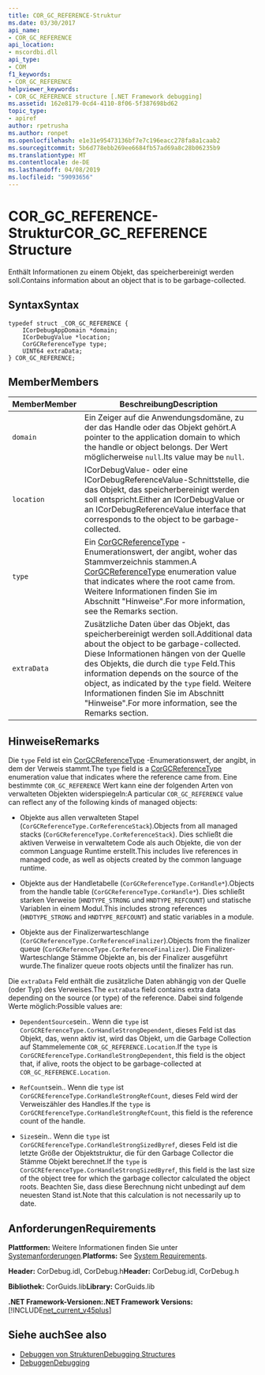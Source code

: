 ```yaml
---
title: COR_GC_REFERENCE-Struktur
ms.date: 03/30/2017
api_name:
- COR_GC_REFERENCE
api_location:
- mscordbi.dll
api_type:
- COM
f1_keywords:
- COR_GC_REFERENCE
helpviewer_keywords:
- COR_GC_REFERENCE structure [.NET Framework debugging]
ms.assetid: 162e8179-0cd4-4110-8f06-5f387698bd62
topic_type:
- apiref
author: rpetrusha
ms.author: ronpet
ms.openlocfilehash: e1e31e95473136bf7e7c196eacc278fa8a1caab2
ms.sourcegitcommit: 5b6d778ebb269ee6684fb57ad69a8c28b06235b9
ms.translationtype: MT
ms.contentlocale: de-DE
ms.lasthandoff: 04/08/2019
ms.locfileid: "59093656"
---
```

# <a name="corgcreference-structure"></a><span data-ttu-id="c129d-102">COR_GC_REFERENCE-Struktur</span><span class="sxs-lookup"><span data-stu-id="c129d-102">COR_GC_REFERENCE Structure</span></span>
<span data-ttu-id="c129d-103">Enthält Informationen zu einem Objekt, das speicherbereinigt werden soll.</span><span class="sxs-lookup"><span data-stu-id="c129d-103">Contains information about an object that is to be garbage-collected.</span></span>  
  
## <a name="syntax"></a><span data-ttu-id="c129d-104">Syntax</span><span class="sxs-lookup"><span data-stu-id="c129d-104">Syntax</span></span>  
  
```  
typedef struct _COR_GC_REFERENCE {  
    ICorDebugAppDomain *domain;   
    ICorDebugValue *location;  
    CorGCReferenceType type;  
    UINT64 extraData;  
} COR_GC_REFERENCE;  
```  
  
## <a name="members"></a><span data-ttu-id="c129d-105">Member</span><span class="sxs-lookup"><span data-stu-id="c129d-105">Members</span></span>  
  
|<span data-ttu-id="c129d-106">Member</span><span class="sxs-lookup"><span data-stu-id="c129d-106">Member</span></span>|<span data-ttu-id="c129d-107">Beschreibung</span><span class="sxs-lookup"><span data-stu-id="c129d-107">Description</span></span>|  
|------------|-----------------|  
|`domain`|<span data-ttu-id="c129d-108">Ein Zeiger auf die Anwendungsdomäne, zu der das Handle oder das Objekt gehört.</span><span class="sxs-lookup"><span data-stu-id="c129d-108">A pointer to the application domain to which the handle or object belongs.</span></span> <span data-ttu-id="c129d-109">Der Wert möglicherweise `null`.</span><span class="sxs-lookup"><span data-stu-id="c129d-109">Its value may be `null`.</span></span>|  
|`location`|<span data-ttu-id="c129d-110">ICorDebugValue- oder eine ICorDebugReferenceValue-Schnittstelle, die das Objekt, das speicherbereinigt werden soll entspricht.</span><span class="sxs-lookup"><span data-stu-id="c129d-110">Either an ICorDebugValue or an ICorDebugReferenceValue interface that corresponds to the object to be garbage-collected.</span></span>|  
|`type`|<span data-ttu-id="c129d-111">Ein [CorGCReferenceType](../../../../docs/framework/unmanaged-api/debugging/corgcreferencetype-enumeration.md) -Enumerationswert, der angibt, woher das Stammverzeichnis stammen.</span><span class="sxs-lookup"><span data-stu-id="c129d-111">A [CorGCReferenceType](../../../../docs/framework/unmanaged-api/debugging/corgcreferencetype-enumeration.md) enumeration value that indicates where the root came from.</span></span> <span data-ttu-id="c129d-112">Weitere Informationen finden Sie im Abschnitt "Hinweise".</span><span class="sxs-lookup"><span data-stu-id="c129d-112">For more information, see the Remarks section.</span></span>|  
|`extraData`|<span data-ttu-id="c129d-113">Zusätzliche Daten über das Objekt, das speicherbereinigt werden soll.</span><span class="sxs-lookup"><span data-stu-id="c129d-113">Additional data about the object to be garbage-collected.</span></span> <span data-ttu-id="c129d-114">Diese Informationen hängen von der Quelle des Objekts, die durch die `type` Feld.</span><span class="sxs-lookup"><span data-stu-id="c129d-114">This information depends on the source of the object, as indicated by the `type` field.</span></span> <span data-ttu-id="c129d-115">Weitere Informationen finden Sie im Abschnitt "Hinweise".</span><span class="sxs-lookup"><span data-stu-id="c129d-115">For more information, see the Remarks section.</span></span>|  
  
## <a name="remarks"></a><span data-ttu-id="c129d-116">Hinweise</span><span class="sxs-lookup"><span data-stu-id="c129d-116">Remarks</span></span>  
 <span data-ttu-id="c129d-117">Die `type` Feld ist ein [CorGCReferenceType](../../../../docs/framework/unmanaged-api/debugging/corgcreferencetype-enumeration.md) -Enumerationswert, der angibt, in dem der Verweis stammt.</span><span class="sxs-lookup"><span data-stu-id="c129d-117">The `type` field is a [CorGCReferenceType](../../../../docs/framework/unmanaged-api/debugging/corgcreferencetype-enumeration.md) enumeration value that indicates where the reference came from.</span></span> <span data-ttu-id="c129d-118">Eine bestimmte `COR_GC_REFERENCE` Wert kann eine der folgenden Arten von verwalteten Objekten widerspiegeln:</span><span class="sxs-lookup"><span data-stu-id="c129d-118">A particular `COR_GC_REFERENCE` value can reflect any of the following kinds of managed objects:</span></span>  
  
-   <span data-ttu-id="c129d-119">Objekte aus allen verwalteten Stapel (`CorGCReferenceType.CorReferenceStack`).</span><span class="sxs-lookup"><span data-stu-id="c129d-119">Objects from all managed stacks (`CorGCReferenceType.CorReferenceStack`).</span></span> <span data-ttu-id="c129d-120">Dies schließt die aktiven Verweise in verwaltetem Code als auch Objekte, die von der common Language Runtime erstellt.</span><span class="sxs-lookup"><span data-stu-id="c129d-120">This includes live references in managed code, as well as objects created by the common language runtime.</span></span>  
  
-   <span data-ttu-id="c129d-121">Objekte aus der Handletabelle (`CorGCReferenceType.CorHandle*`).</span><span class="sxs-lookup"><span data-stu-id="c129d-121">Objects from the handle table (`CorGCReferenceType.CorHandle*`).</span></span> <span data-ttu-id="c129d-122">Dies schließt starken Verweise (`HNDTYPE_STRONG` und `HNDTYPE_REFCOUNT`) und statische Variablen in einem Modul.</span><span class="sxs-lookup"><span data-stu-id="c129d-122">This includes strong references (`HNDTYPE_STRONG` and `HNDTYPE_REFCOUNT`) and static variables in a module.</span></span>  
  
-   <span data-ttu-id="c129d-123">Objekte aus der Finalizerwarteschlange (`CorGCReferenceType.CorReferenceFinalizer`).</span><span class="sxs-lookup"><span data-stu-id="c129d-123">Objects from the finalizer queue (`CorGCReferenceType.CorReferenceFinalizer`).</span></span> <span data-ttu-id="c129d-124">Die Finalizer-Warteschlange Stämme Objekte an, bis der Finalizer ausgeführt wurde.</span><span class="sxs-lookup"><span data-stu-id="c129d-124">The finalizer queue roots objects until the finalizer has run.</span></span>  
  
 <span data-ttu-id="c129d-125">Die `extraData` Feld enthält die zusätzliche Daten abhängig von der Quelle (oder Typ) des Verweises.</span><span class="sxs-lookup"><span data-stu-id="c129d-125">The `extraData` field contains extra data depending on the source (or type) of the reference.</span></span> <span data-ttu-id="c129d-126">Dabei sind folgende Werte möglich:</span><span class="sxs-lookup"><span data-stu-id="c129d-126">Possible values are:</span></span>  
  
-   `DependentSource`<span data-ttu-id="c129d-127">sein.</span><span class="sxs-lookup"><span data-stu-id="c129d-127">.</span></span> <span data-ttu-id="c129d-128">Wenn die `type` ist `CorGCREferenceType.CorHandleStrongDependent`, dieses Feld ist das Objekt, das, wenn aktiv ist, wird das Objekt, um die Garbage Collection auf Stammelemente `COR_GC_REFERENCE.Location`.</span><span class="sxs-lookup"><span data-stu-id="c129d-128">If the `type` is `CorGCREferenceType.CorHandleStrongDependent`, this field is the object that, if alive, roots the object to be garbage-collected at `COR_GC_REFERENCE.Location`.</span></span>  
  
-   `RefCount`<span data-ttu-id="c129d-129">sein.</span><span class="sxs-lookup"><span data-stu-id="c129d-129">.</span></span> <span data-ttu-id="c129d-130">Wenn die `type` ist `CorGCREferenceType.CorHandleStrongRefCount`, dieses Feld wird der Verweiszähler des Handles.</span><span class="sxs-lookup"><span data-stu-id="c129d-130">If the `type` is `CorGCREferenceType.CorHandleStrongRefCount`, this field is the reference count of the handle.</span></span>  
  
-   `Size`<span data-ttu-id="c129d-131">sein.</span><span class="sxs-lookup"><span data-stu-id="c129d-131">.</span></span> <span data-ttu-id="c129d-132">Wenn die `type` ist `CorGCREferenceType.CorHandleStrongSizedByref`, dieses Feld ist die letzte Größe der Objektstruktur, die für den Garbage Collector die Stämme Objekt berechnet.</span><span class="sxs-lookup"><span data-stu-id="c129d-132">If the `type` is `CorGCREferenceType.CorHandleStrongSizedByref`, this field is the last size of the object tree for which the garbage collector calculated the object roots.</span></span> <span data-ttu-id="c129d-133">Beachten Sie, dass diese Berechnung nicht unbedingt auf dem neuesten Stand ist.</span><span class="sxs-lookup"><span data-stu-id="c129d-133">Note that this calculation is not necessarily up to date.</span></span>  
  
## <a name="requirements"></a><span data-ttu-id="c129d-134">Anforderungen</span><span class="sxs-lookup"><span data-stu-id="c129d-134">Requirements</span></span>  
 <span data-ttu-id="c129d-135">**Plattformen:** Weitere Informationen finden Sie unter [Systemanforderungen](../../../../docs/framework/get-started/system-requirements.md).</span><span class="sxs-lookup"><span data-stu-id="c129d-135">**Platforms:** See [System Requirements](../../../../docs/framework/get-started/system-requirements.md).</span></span>  
  
 <span data-ttu-id="c129d-136">**Header:** CorDebug.idl, CorDebug.h</span><span class="sxs-lookup"><span data-stu-id="c129d-136">**Header:** CorDebug.idl, CorDebug.h</span></span>  
  
 <span data-ttu-id="c129d-137">**Bibliothek:** CorGuids.lib</span><span class="sxs-lookup"><span data-stu-id="c129d-137">**Library:** CorGuids.lib</span></span>  
  
 **<span data-ttu-id="c129d-138">.NET Framework-Versionen:</span><span class="sxs-lookup"><span data-stu-id="c129d-138">.NET Framework Versions:</span></span>** [!INCLUDE[net_current_v45plus](../../../../includes/net-current-v45plus-md.md)]  
  
## <a name="see-also"></a><span data-ttu-id="c129d-139">Siehe auch</span><span class="sxs-lookup"><span data-stu-id="c129d-139">See also</span></span>

- [<span data-ttu-id="c129d-140">Debuggen von Strukturen</span><span class="sxs-lookup"><span data-stu-id="c129d-140">Debugging Structures</span></span>](../../../../docs/framework/unmanaged-api/debugging/debugging-structures.md)
- [<span data-ttu-id="c129d-141">Debuggen</span><span class="sxs-lookup"><span data-stu-id="c129d-141">Debugging</span></span>](../../../../docs/framework/unmanaged-api/debugging/index.md)
